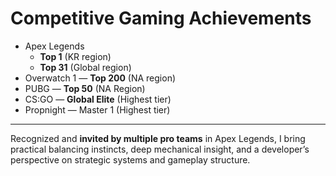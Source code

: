 # **Competitive Gaming Achievements**
- Apex Legends
  - **Top 1** (KR region)
  - **Top 31** (Global region)
- Overwatch 1 — **Top 200** (NA region)
- PUBG — **Top 50** (NA Region)
- CS:GO — **Global Elite** (Highest tier)
- Propnight — Master 1 (Highest tier)

---
Recognized and **invited by multiple pro teams** in Apex Legends, I bring practical balancing instincts, deep mechanical insight, and a developer’s perspective on strategic systems and gameplay structure.